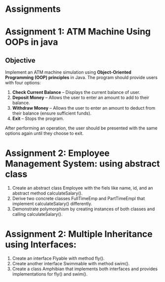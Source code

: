 # Assignments 
# **Assignment 1: ATM Machine Using OOPs in java**  

## **Objective**  
Implement an ATM machine simulation using **Object-Oriented Programming (OOP) principles** in Java. The program should provide users with four options:  

1. **Check Current Balance** – Displays the current balance of user.  
2. **Deposit Money** – Allows the user to enter an amount to add to their balance.  
3. **Withdraw Money** – Allows the user to enter an amount to deduct from their balance (ensure sufficient funds).  
4. **Exit** – Stops the program.  

After performing an operation, the user should be presented with the same options again until they choose to exit.  
# **Assignment 2: Employee Management System: using abstract class** 

1. Create an abstract class Employee with the fiels like name, id, and an abstract method calculateSalary().
2. Derive two concrete classes FullTimeEmp and PartTimeEmpl that implement calculateSalary() differently.
3. Demonstrate polymorphism by creating instances of both classes and calling calculateSalary().

# **Assignment 2: Multiple Inheritance using Interfaces:**
1. Create an interface Flyable with method fly().
2. Create another interface Swimmable with method swim().
3. Create a class Amphibian that implements both interfaces and provides implementations for fly() and swim().
